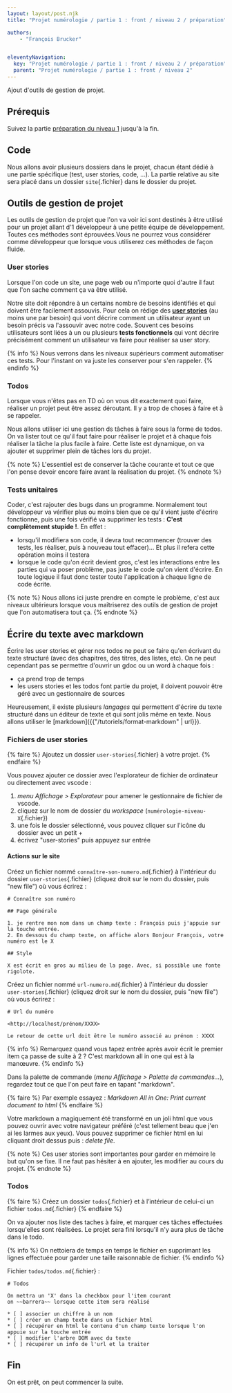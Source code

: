 ```yaml
---
layout: layout/post.njk
title: "Projet numérologie / partie 1 : front / niveau 2 / préparation"

authors:
    - "François Brucker"


eleventyNavigation:
  key: "Projet numérologie / partie 1 : front / niveau 2 / préparation"
  parent: "Projet numérologie / partie 1 : front / niveau 2"
---
```


<!-- début résumé -->

Ajout d'outils de gestion de projet.

<!-- fin résumé -->

## Prérequis

Suivez la partie [préparation du niveau 1](../../niveau-1/1-preparation) jusqu'à la fin.

## Code

Nous allons avoir plusieurs dossiers dans le projet, chacun étant dédié à une partie spécifique (test, user stories, code, ...). La partie relative au site sera placé dans un dossier `site`{.fichier} dans le dossier du projet.

## Outils de gestion de projet

Les outils de gestion de projet que l'on va voir ici sont destinés à être utilisé pour un projet allant d'1 développeur à une petite équipe de développement. Toutes ces méthodes sont éprouvées.Vous ne pourrez vous considérer comme développeur que lorsque vous utiliserez ces méthodes de façon fluide.

### User stories

Lorsque l'on code un site, une page web ou n'importe quoi d'autre il faut que l'on sache comment ça va être utilisé.

Notre site doit répondre à un certains nombre de besoins identifiés et qui doivent être facilement assouvis. Pour cela on rédige des [**user stories**](https://fr.wikipedia.org/wiki/R%C3%A9cit_utilisateur) (au moins une par besoin) qui vont décrire comment un utilisateur ayant un besoin précis va l'assouvir avec notre code. Souvent ces besoins utilisateurs sont liées à un ou plusieurs **tests fonctionnels** qui vont décrire précisément comment un
utilisateur va faire pour réaliser sa user story.

{% info %}
Nous verrons dans les niveaux supérieurs comment automatiser ces tests. Pour l'instant on va juste les conserver pour s'en rappeler.
{% endinfo %}

### Todos

Lorsque vous n'êtes pas en TD où on vous dit exactement quoi faire, réaliser un projet peut être assez déroutant. Il y a trop de choses à faire et à se rappeler.

Nous allons utiliser ici une gestion ds tâches à faire sous la forme de todos. On va lister tout ce qu'il faut faire pour réaliser le projet et à chaque fois réaliser la tâche la plus facile à faire. Cette liste est dynamique, on va ajouter et supprimer plein de tâches lors du projet.

{% note %}
L'essentiel est de conserver la tâche courante et tout ce que l'on pense devoir encore faire avant la réalisation du projet.
{% endnote %}

### Tests unitaires

Coder, c'est rajouter des bugs dans un programme. Normalement tout développeur va vérifier plus ou moins bien que ce qu'il vient juste d'écrire fonctionne, puis une fois vérifié va supprimer les tests : **C'est complètement stupide !**. En effet :

* lorsqu'il modifiera son code, il devra tout recommencer (trouver des tests, les réaliser, puis à nouveau tout effacer)... Et plus il refera cette opération moins il testera
* lorsque le code qu'on écrit devient gros, c'est les interactions entre les parties qui va poser problème, pas juste le code qu'on vient d'écrire. En toute logique il faut donc tester toute l'application à chaque ligne de code écrite.

{% note %}
Nous allons ici juste prendre en compte le problème, c'est aux niveaux ultérieurs lorsque vous maîtriserez des outils de gestion de projet que l'on automatisera tout ça.
{% endnote %}

## Écrire du texte avec markdown

Écrire les user stories et gérer nos todos ne peut se faire qu'en écrivant du texte structuré (avec des chapitres, des titres, des listes, etc).  On ne peut cependant pas se permettre d'ouvrir un gdoc ou un word à chaque fois :

* ça prend trop de temps
* les users stories et les todos font partie du projet, il doivent pouvoir être géré avec un gestionnaire de sources

Heureusement, il existe plusieurs *langages* qui permettent d'écrire du texte structuré dans un éditeur de texte et qui sont jolis même en texte. Nous allons utiliser le [markdown]({{"/tutoriels/format-markdown" | url}}).

### Fichiers de user stories

{% faire %}
Ajoutez un dossier `user-stories`{.fichier} à votre projet.
{% endfaire %}

Vous pouvez ajouter ce dossier avec l'explorateur de fichier de ordinateur ou directement avec vscode :

1. *menu Affichage > Explorateur* pour amener le gestionnaire de fichier de vscode.
2. cliquez sur le nom de dossier du *workspace* (`numérologie-niveau-X`{.fichier})
3. une fois le dossier sélectionné, vous pouvez cliquer sur l'icône du dossier avec un petit +
4. écrivez "user-stories" puis appuyez sur entrée

#### Actions sur le site

Créez un fichier nommé `connaître-son-numero.md`{.fichier} à l'intérieur du dossier `user-stories`{.fichier} (cliquez droit sur le nom du dossier, puis "new file") où vous écrirez :

```
# Connaître son numéro

## Page générale

1. je rentre mon nom dans un champ texte : François puis j'appuie sur la touche entrée.
2. En dessous du champ texte, on affiche alors Bonjour François, votre numéro est le X

## Style 

X est écrit en gros au milieu de la page. Avec, si possible une fonte rigolote.
```

Créez un fichier nommé `url-numero.md`{.fichier} à l'intérieur du dossier `user-stories`{.fichier} (cliquez droit sur le nom du dossier, puis "new file") où vous écrirez :

```
# Url du numéro

<http://localhost/prénom/XXXX>

Le retour de cette url doit être le numéro associé au prénom : XXXX
```

{% info %}
Remarquez quand vous tapez entrée après avoir écrit le premier item ça passe de suite à 2 ? C'est markdown all in one qui est à la manœuvre.
{% endinfo %}

Dans la palette de commande (*menu Affichage > Palette de commandes...*), regardez tout ce que l'on peut faire en tapant "markdown".

{% faire %}
Par exemple essayez : *Markdown All in One: Print current document to html*
{% endfaire %}

Votre markdown a magiquement été transformé en un joli html que vous pouvez ouvrir avec votre navigateur préféré (c'est tellement beau que j'en ai les larmes aux yeux). Vous pouvez supprimer ce fichier html en lui cliquant droit dessus puis : *delete file*.

{% note %}
Ces user stories sont importantes pour garder en mémoire le but qu'on se fixe. Il ne faut pas hésiter à en ajouter, les modifier au cours du projet.
{% endnote %}

### <span id="todos"></span> Todos

{% faire %}
Créez un dossier `todos`{.fichier} et à l’intérieur de celui-ci un fichier `todos.md`{.fichier}
{% endfaire %}

On va ajouter nos liste des taches à faire, et marquer ces tâches effectuées lorsqu'elles sont réalisées. Le projet sera fini lorsqu'il n'y aura plus de tâche dans le todo.

{% info %}
On nettoiera de temps en temps le fichier en supprimant les lignes effectuée pour garder une taille raisonnable de fichier.
{% endinfo %}

Fichier `todos/todos.md`{.fichier} :

```
# Todos

On mettra un 'X' dans la checkbox pour l'item courant
on ~~barrera~~ lorsque cette item sera réalisé

* [ ] associer un chiffre à un nom
* [ ] créer un champ texte dans un fichier html
* [ ] récupérer en html le contenu d'un champ texte lorsque l'on appuie sur la touche entrée
* [ ] modifier l'arbre DOM avec du texte
* [ ] récupérer un info de l'url et la traiter
```

## Fin

On est prêt, on peut commencer la suite.

